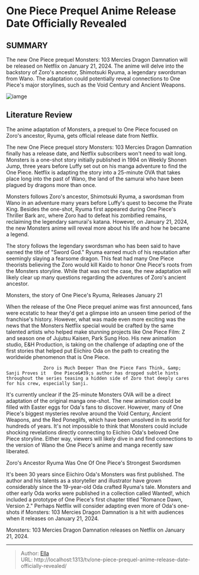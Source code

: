 # One Piece Prequel Anime Release Date Officially Revealed


## SUMMARY 



  The new One Piece prequel Monsters: 103 Mercies Dragon Damnation will be released on Netflix on January 21, 2024.   The anime will delve into the backstory of Zoro&#39;s ancestor, Shimotsuki Ryuma, a legendary swordsman from Wano.   The adaptation could potentially reveal connections to One Piece&#39;s major storylines, such as the Void Century and Ancient Weapons.  

![iamge](https://static1.srcdn.com/wordpress/wp-content/uploads/2024/01/ch1094zorofam.jpg)

## Literature Review
The anime adaptation of Monsters, a prequel to One Piece focused on Zoro&#39;s ancestor, Ryuma, gets official release date from Netflix.




The new One Piece prequel story Monsters: 103 Mercies Dragon Damnation finally has a release date, and Netflix subscribers won&#39;t need to wait long. Monsters is a one-shot story initially published in 1994 on Weekly Shonen Jump, three years before Luffy set out on his manga adventure to find the One Piece. Netflix is adapting the story into a 25-minute OVA that takes place long into the past of Wano, the land of the samurai who have been plagued by dragons more than once.




Monsters follows Zoro&#39;s ancestor, Shimotsuki Ryuma, a swordsman from Wano in an adventure many years before Luffy&#39;s quest to become the Pirate King. Besides the one-shot, Ryuma first appeared during One Piece&#39;s Thriller Bark arc, where Zoro had to defeat his zombified remains, reclaiming the legendary samurai&#39;s katana. However, on January 21, 2024, the new Monsters anime will reveal more about his life and how he became a legend.


 

The story follows the legendary swordsman who has been said to have earned the title of &#34;Sword God.&#34; Ryuma earned much of his reputation after seemingly slaying a fearsome dragon. This feat had many One Piece theorists believing the Zoro would kill Kaido to honor One Piece&#39;s roots from the Monsters storyline. While that was not the case, the new adaptation will likely clear up many questions regarding the adventures of Zoro&#39;s ancient ancestor.





 Monsters, the story of One Piece&#39;s Ryuma, Releases January 21 
          

When the release of the One Piece prequel anime was first announced, fans were ecstatic to hear they&#39;d get a glimpse into an unseen time period of the franchise&#39;s history. However, what was made even more exciting was the news that the Monsters Netflix special would be crafted by the same talented artists who helped make stunning projects like One Piece Film: Z and season one of Jujutsu Kaisen, Park Sung Hoo. His new animation studio, E&amp;H Production, is taking on the challenge of adapting one of the first stories that helped put Eiichiro Oda on the path to creating the worldwide phenomenon that is One Piece.

                  Zoro is Much Deeper Than One Piece Fans Think, &amp; Sanji Proves it   One Piece&#39;s author has dropped subtle hints throughout the series teasing a hidden side of Zoro that deeply cares for his crew, especially Sanji.    




It&#39;s currently unclear if the 25-minute Monsters OVA will be a direct adaptation of the original manga one-shot. The new animation could be filled with Easter eggs for Oda&#39;s fans to discover. However, many of One Piece&#39;s biggest mysteries revolve around the Void Century, Ancient Weapons, and the Red Poneglifs, which have been unsolved in its world for hundreds of years. It&#39;s not impossible to think that Monsters could include shocking revelations directly connecting to Eiichiro Oda&#39;s beloved One Piece storyline. Either way, viewers will likely dive in and find connections to the version of Wano the One Piece&#39;s anime and manga recently saw liberated.



 Zoro&#39;s Ancestor Ryuma Was One Of One Piece&#39;s Strongest Swordsmen 
          

It&#39;s been 30 years since Eiichiro Oda&#39;s Monsters was first published. The author and his talents as a storyteller and illustrator have grown considerably since the 19-year-old Oda crafted Ryuma&#39;s tale. Monsters and other early Oda works were published in a collection called Wanted!, which included a prototype of One Piece&#39;s first chapter titled &#34;Romance Dawn, Version 2.&#34; Perhaps Netflix will consider adapting even more of Oda&#39;s one-shots if Monsters: 103 Mercies Dragon Damnation is a hit with audiences when it releases on January 21, 2024.




Monsters: 103 Mercies Dragon Damnation releases on Netflix on January 21, 2024.



---

> Author: [Ella](https://instagram.hk.cn/)  
> URL: http://localhost:1313/tv/one-piece-prequel-anime-release-date-officially-revealed/  

